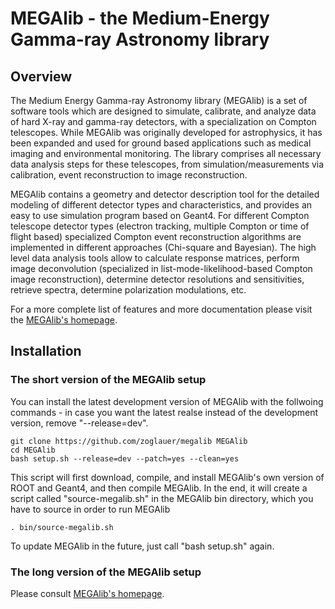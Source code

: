 # MEGAlib - the Medium-Energy Gamma-ray Astronomy library

## Overview

The Medium Energy Gamma-ray Astronomy library (MEGAlib) is a set of software tools which are designed to simulate, calibrate, and analyze data of hard X-ray and gamma-ray detectors, with a specialization on Compton telescopes. While MEGAlib was originally developed for astrophysics, it has been expanded and used for ground based applications such as medical imaging and environmental monitoring. The library comprises all necessary data analysis steps for these telescopes, from simulation/measurements via calibration, event reconstruction to image reconstruction.

MEGAlib contains a geometry and detector description tool for the detailed modeling of different detector types and characteristics, and provides an easy to use simulation program based on Geant4. For different Compton telescope detector types (electron tracking, multiple Compton or time of flight based) specialized Compton event reconstruction algorithms are implemented in different approaches (Chi-square and Bayesian). The high level data analysis tools allow to calculate response matrices, perform image deconvolution (specialized in list-mode-likelihood-based Compton image reconstruction), determine detector resolutions and sensitivities, retrieve spectra, determine polarization modulations, etc.

For a more complete list of features and more documentation please visit the [MEGAlib's homepage](http://megalibtoolkit.com).



## Installation

### The short version of the MEGAlib setup

You can install the latest development version of MEGAlib with the follwoing commands - in case you want the latest realse instead of the development version, remove "--release=dev".

```
git clone https://github.com/zoglauer/megalib MEGAlib
cd MEGAlib
bash setup.sh --release=dev --patch=yes --clean=yes
```

This script will first download, compile, and install MEGAlib's own version of ROOT and Geant4, and then compile MEGAlib. In the end, it will create a script called "source-megalib.sh" in the MEGAlib bin directory, which you have to source in order to run MEGAlib

```
. bin/source-megalib.sh
```

To update MEGAlib in the future, just call "bash setup.sh" again.


### The long version of the MEGAlib setup

Please consult [MEGAlib's homepage](http://megalibtoolkit.com).

